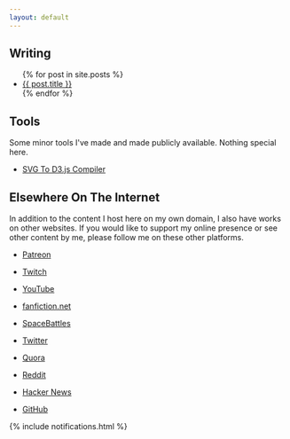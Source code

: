 ```yaml
---
layout: default
---
```


<div class="row">
  <div class="col-sm-6">
    <h2>Writing</h2>
    <ul>
      {% for post in site.posts %}
      <li class="unstyled">
        <a href="{{ post.url }}">{{ post.title }}</a>
      </li>
      {% endfor %}
    </ul>
  </div>
  <div class="col-sm-6">
    <h2>Tools</h2>
    <p>
      Some minor tools I've made and made publicly available. Nothing special here.
    </p>
    <ul class="list-unstyled">
      <li><a href="/svg2d3.html">SVG To D3.js Compiler</a></li>
    </ul>
  </div>

## Elsewhere On The Internet

In addition to the content I host here on my own domain, I also have works on other websites. If you would like to support my online presence or see other content by me, please follow me on these other platforms.

- [Patreon](https://www.patreon.com/toojoshua)

- [Twitch](https://www.twitch.tv/toojoshua)

- [YouTube](https://youtube.com/jcolechanged)

- [fanfiction.net](https://www.fanfiction.net/~toojoshua)

- [SpaceBattles](https://forums.spacebattles.com/members/toojoshua.315351/)

- [Twitter](https://www.twitter.com/jcolechanged)

- [Quora](https://www.quora.com/profile/Joshua-Cole-185)

- [Reddit](https://www.reddit.com/u/jcolechanged)

- [Hacker News](https://news.ycombinator.com/user?id=JoshCole)

- [GitHub](https://www.github.com/jcolechanged)


{% include notifications.html %}
